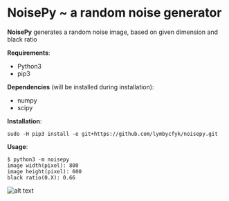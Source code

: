 # NoisePy ~ a random noise generator ####

__NoisePy__ generates a random noise image, based on given dimension  and 
black ratio

__Requirements__:

+ Python3
+ pip3

__Dependencies__ (will be installed during installation):
+ numpy
+ scipy

__Installation__:

    sudo -H pip3 install -e git+https://github.com/lymbycfyk/noisepy.git

__Usage__:

    $ python3 -m noisepy
    image width(pixel): 800
    image height(pixel): 600
    black ratio(0.X): 0.66
    
![alt text][example_image]

[example_image]: https://github.com/lymbycfyk/noisepy/blob/master/exmpl.png "noise example"
